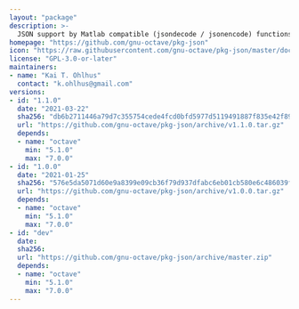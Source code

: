 ```yaml
---
layout: "package"
description: >-
  JSON support by Matlab compatible (jsondecode / jsonencode) functions.
homepage: "https://github.com/gnu-octave/pkg-json"
icon: "https://raw.githubusercontent.com/gnu-octave/pkg-json/master/doc/JSON.png"
license: "GPL-3.0-or-later"
maintainers:
- name: "Kai T. Ohlhus"
  contact: "k.ohlhus@gmail.com"
versions:
- id: "1.1.0"
  date: "2021-03-22"
  sha256: "db6b2711446a79d7c355754cede4fcd0bfd5977d5119491887f835e42f8967a7"
  url: "https://github.com/gnu-octave/pkg-json/archive/v1.1.0.tar.gz"
  depends:
  - name: "octave"
    min: "5.1.0"
    max: "7.0.0"
- id: "1.0.0"
  date: "2021-01-25"
  sha256: "576e5da5071d60e9a8399e09cb36f79d937dfabc6eb01cb580e6c486039feb65"
  url: "https://github.com/gnu-octave/pkg-json/archive/v1.0.0.tar.gz"
  depends:
  - name: "octave"
    min: "5.1.0"
    max: "7.0.0"
- id: "dev"
  date:
  sha256:
  url: "https://github.com/gnu-octave/pkg-json/archive/master.zip"
  depends:
  - name: "octave"
    min: "5.1.0"
    max: "7.0.0"
---
```

